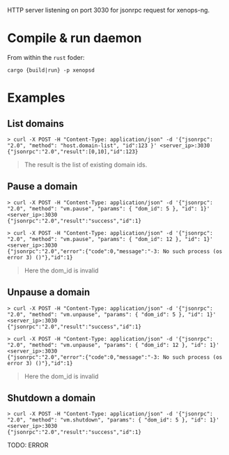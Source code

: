 HTTP server listening on port 3030 for jsonrpc request for xenops-ng.

# Compile & run daemon

From within the `rust` foder:
```
cargo {build|run} -p xenopsd
```

# Examples

## List domains

```
> curl -X POST -H "Content-Type: application/json" -d '{"jsonrpc": "2.0", "method": "host.domain-list", "id":123 }' <server_ip>:3030
{"jsonrpc":"2.0","result":[0,10],"id":123}
```
> The result is the list of existing domain ids.

## Pause a domain

```
> curl -X POST -H "Content-Type: application/json" -d '{"jsonrpc": "2.0", "method": "vm.pause", "params": { "dom_id": 5 }, "id": 1}' <server_ip>:3030
{"jsonrpc":"2.0","result":"success","id":1}
```

```
> curl -X POST -H "Content-Type: application/json" -d '{"jsonrpc": "2.0", "method": "vm.pause", "params": { "dom_id": 12 }, "id": 1}' <server_ip>:3030
{"jsonrpc":"2.0","error":{"code":0,"message":"-3: No such process (os error 3) ()"},"id":1}
```
> Here the dom_id is invalid

## Unpause a domain

```
> curl -X POST -H "Content-Type: application/json" -d '{"jsonrpc": "2.0", "method": "vm.unpause", "params": { "dom_id": 5 }, "id": 1}' <server_ip>:3030
{"jsonrpc":"2.0","result":"success","id":1}
```

```
> curl -X POST -H "Content-Type: application/json" -d '{"jsonrpc": "2.0", "method": "vm.unpause", "params": { "dom_id": 12 }, "id": 1}' <server_ip>:3030
{"jsonrpc":"2.0","error":{"code":0,"message":"-3: No such process (os error 3) ()"},"id":1}
```
> Here the dom_id is invalid

## Shutdown a domain

```
> curl -X POST -H "Content-Type: application/json" -d '{"jsonrpc": "2.0", "method": "vm.shutdown", "params": { "dom_id": 5 }, "id": 1}' <server_ip>:3030
{"jsonrpc":"2.0","result":"success","id":1}
```

TODO: ERROR
